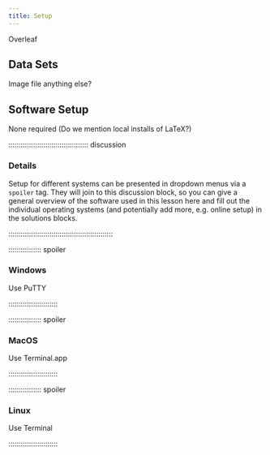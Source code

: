 ```yaml
---
title: Setup
---
```


Overleaf

## Data Sets

Image file
anything else?

## Software Setup

None required (Do we mention local installs of LaTeX?)

::::::::::::::::::::::::::::::::::::::: discussion

### Details

Setup for different systems can be presented in dropdown menus via a `spoiler`
tag. They will join to this discussion block, so you can give a general overview
of the software used in this lesson here and fill out the individual operating
systems (and potentially add more, e.g. online setup) in the solutions blocks.

:::::::::::::::::::::::::::::::::::::::::::::::::::

:::::::::::::::: spoiler

### Windows

Use PuTTY

::::::::::::::::::::::::

:::::::::::::::: spoiler

### MacOS

Use Terminal.app

::::::::::::::::::::::::


:::::::::::::::: spoiler

### Linux

Use Terminal

::::::::::::::::::::::::

